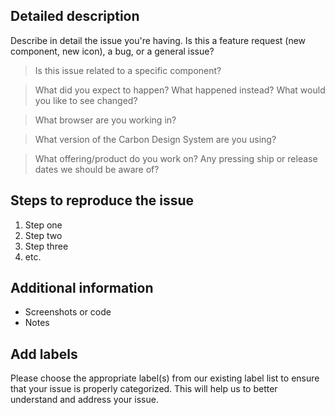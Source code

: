 <!-- Feel free to remove sections that aren't relevant.

## Title line template: [Title]: Brief description

-->

## Detailed description

Describe in detail the issue you're having. Is this a feature request (new component, new icon), a bug, or a general issue?

> Is this issue related to a specific component?

> What did you expect to happen? What happened instead? What would you like to see changed?

> What browser are you working in?

> What version of the Carbon Design System are you using?

> What offering/product do you work on? Any pressing ship or release dates we should be aware of?

## Steps to reproduce the issue

<!--
Please try to re-create the issue using our CodeSandbox template available here:
https://codesandbox.io/s/github/IBM/carbon-components/tree/master/examples/codesandbox

This helps reduce the issue to an isolated case that helps us out when debugging.
If you're able to reproduce using the CodeSandbox link above, please include the
link in addition to the steps to reproduce. Thanks so much!
-->

<!-- [CodeSandbox](<url>) -->

1.  Step one
2.  Step two
3.  Step three
4.  etc.

## Additional information

- Screenshots or code
- Notes

## Add labels

Please choose the appropriate label(s) from our existing label list to ensure that your issue is properly categorized. This will help us to better understand and address your issue.
